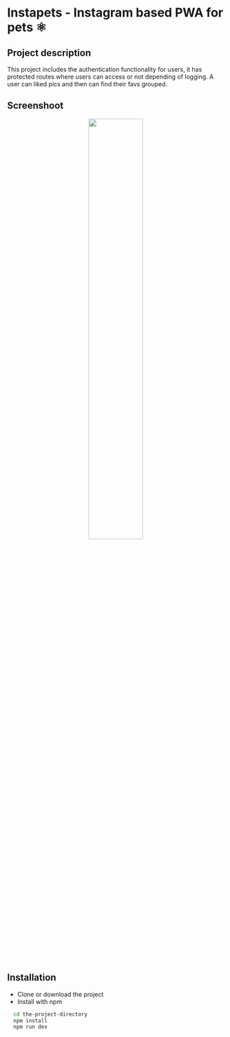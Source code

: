 # Instapets - Instagram based PWA for pets ⚛️

## Project description

This project includes the authentication functionality for users, it has protected routes where users can access or not depending of logging. A user can liked pics and then can find their favs grouped.

## Screenshoot

<div align="center">
<img src="https://i.ibb.co/p3xjp2P/localhost-8080-user-i-Phone-6-7-8.png" align="center" style="width: 50%" />
</div>

## Installation

-   Clone or download the project
-   Install with npm

```bash
  cd the-project-directory
  npm install
  npm run dev
```
